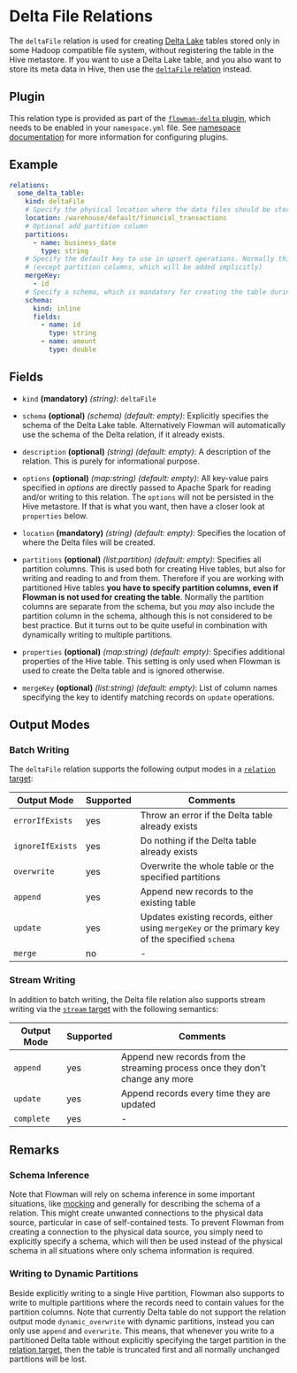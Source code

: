 # Delta File Relations

The `deltaFile` relation is used for creating [Delta Lake](https://delta.io) tables stored only in some Hadoop 
compatible file system, without registering the table in the Hive metastore. If you want to use a Delta Lake table,
and you also want to store its meta data in Hive, then use the [`deltaFile` relation](deltaTable.md) instead.

## Plugin

This relation type is provided as part of the [`flowman-delta` plugin](../../plugins/delta.md), which needs to be enabled in your
`namespace.yml` file. See [namespace documentation](../namespace.md) for more information for configuring plugins.

## Example
```yaml
relations:
  some_delta_table:
    kind: deltaFile
    # Specify the physical location where the data files should be stored at.
    location: /warehouse/default/financial_transactions
    # Optional add partition column
    partitions:
      - name: business_date
        type: string
    # Specify the default key to use in upsert operations. Normally this should match the primary key 
    # (except partition columns, which will be added implicitly)
    mergeKey:
      - id
    # Specify a schema, which is mandatory for creating the table during CREATE phase
    schema:
      kind: inline
      fields:
        - name: id
          type: string
        - name: amount
          type: double
```

## Fields
* `kind` **(mandatory)** *(string)*: `deltaFile`

* `schema` **(optional)** *(schema)* *(default: empty)*:
  Explicitly specifies the schema of the Delta Lake table.  Alternatively Flowman will automatically use the schema of
  the Delta relation, if it already exists.

* `description` **(optional)** *(string)* *(default: empty)*:
  A description of the relation. This is purely for informational purpose.

* `options` **(optional)** *(map:string)* *(default: empty)*:
  All key-value pairs specified in *options* are directly passed to Apache Spark for reading
  and/or writing to this relation. The `options` will not be persisted in the Hive metastore. If that is what you
  want, then have a closer look at `properties` below.

* `location` **(mandatory)** *(string)* *(default: empty)*:
  Specifies the location of where the Delta files will be created.

* `partitions` **(optional)** *(list:partition)* *(default: empty)*:
  Specifies all partition columns. This is used both for creating Hive tables, but also for writing and reading to and
  from them. Therefore if you are working with partitioned Hive tables **you have to specify partition columns, even
  if Flowman is not used for creating the table**. Normally the partition columns are separate from the
  schema, but you *may* also include the partition column in the schema, although this is not considered to be best
  practice. But it turns out to be quite useful in combination with dynamically writing to multiple partitions.

* `properties` **(optional)** *(map:string)* *(default: empty)*:
  Specifies additional properties of the Hive table. This setting is only used when Flowman is used to create the 
  Delta table and is ignored otherwise.

* `mergeKey` **(optional)** *(list:string)* *(default: empty)*:
  List of column names specifying the key to identify matching records on `update` operations.


## Output Modes

### Batch Writing
The `deltaFile` relation supports the following output modes in a [`relation` target](../target/relation.md):

|Output Mode |Supported  | Comments|
--- | --- | ---
|`errorIfExists`|yes|Throw an error if the Delta table already exists|
|`ignoreIfExists`|yes|Do nothing if the Delta table already exists|
|`overwrite`|yes|Overwrite the whole table or the specified partitions|
|`append`|yes|Append new records to the existing table|
|`update`|yes|Updates existing records, either using `mergeKey` or the primary key of the specified `schema`|
|`merge`|no|-|

### Stream Writing
In addition to batch writing, the Delta file relation also supports stream writing via the
[`stream` target](../target/stream.md) with the following semantics:

|Output Mode |Supported  | Comments|
--- | --- | ---
|`append`|yes|Append new records from the streaming process once they don't change any more|
|`update`|yes|Append records every time they are updated|
|`complete`|yes|-|


## Remarks

### Schema Inference

Note that Flowman will rely on schema inference in some important situations, like [mocking](mock.md) and generally
for describing the schema of a relation. This might create unwanted connections to the physical data source,
particular in case of self-contained tests. To prevent Flowman from creating a connection to the physical data
source, you simply need to explicitly specify a schema, which will then be used instead of the physical schema
in all situations where only schema information is required.

### Writing to Dynamic Partitions

Beside explicitly writing to a single Hive partition, Flowman also supports to write to multiple partitions where
the records need to contain values for the partition columns. Note that currently Delta table do not support the
relation output mode `dynamic_overwrite` with dynamic partitions, instead you can only use `append` and `overwrite`.
This means, that whenever you write to a partitioned Delta table without explicitly specifying the target partition
in the [relation target](../target/relation.md), then the table is truncated first and all normally unchanged partitions
will be lost.
